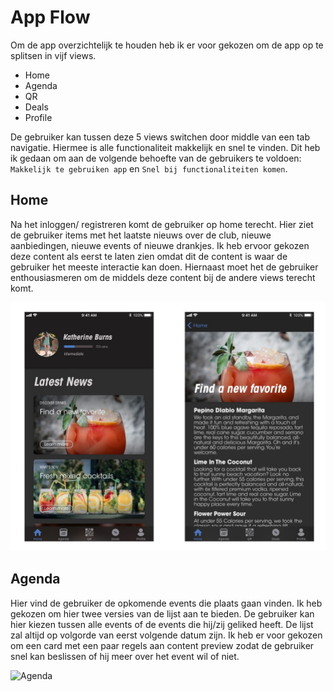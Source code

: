 # App Flow

Om de app overzichtelijk te houden heb ik er voor gekozen om de app op te splitsen in vijf views.
- Home
- Agenda
- QR
- Deals
- Profile

De gebruiker kan tussen deze 5 views switchen door middle van een tab navigatie. Hiermee is alle functionaliteit makkelijk en snel te vinden. Dit heb ik gedaan om aan de volgende behoefte van de gebruikers te voldoen: `Makkelijk te gebruiken app` en `Snel bij functionaliteiten komen`.

## Home
Na het inloggen/ registreren komt de gebruiker op home terecht. Hier ziet de gebruiker items met het laatste nieuws over de club, nieuwe aanbiedingen, nieuwe events of nieuwe drankjes. Ik heb ervoor gekozen deze content als eerst te laten zien omdat dit de content is waar de gebruiker het meeste interactie kan doen. Hiernaast moet het de gebruiker enthousiasmeren om de middels deze content bij de andere views terecht komt.

![Home](../assets/images/prototype-home.jpg)

## Agenda
Hier vind de gebruiker de opkomende events die plaats gaan vinden. Ik heb gekozen om hier twee versies van de lijst aan te bieden. De gebruiker kan hier kiezen tussen alle events of de events die hij/zij geliked heeft. De lijst zal altijd op volgorde van eerst volgende datum zijn. Ik heb er voor gekozen om een card met een paar regels aan content preview zodat de gebruiker snel kan beslissen of hij meer over het event wil of niet.

![Agenda](../assets/images/protoype-agenda.jpg)
